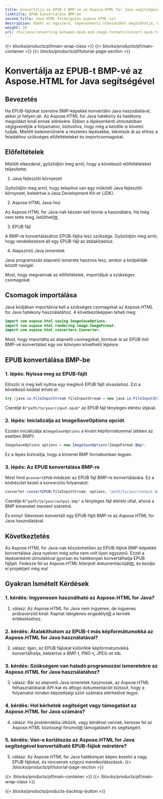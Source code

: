 ```yaml
---
title: Konvertálja az EPUB-t BMP-vé az Aspose.HTML for Java segítségével
linktitle: EPUB konvertálása BMP-be
second_title: Java HTML feldolgozás Aspose.HTML-lel
description: Ebből az egyszerű, lépésenkénti útmutatóból megtudhatja, hogyan konvertálhat EPUB-fájlokat BMP-képekké az Aspose.HTML for Java segítségével.
weight: 10
url: /hu/java/converting-between-epub-and-image-formats/convert-epub-to-bmp/
---
```


{{< blocks/products/pf/main-wrap-class >}}
{{< blocks/products/pf/main-container >}}
{{< blocks/products/pf/tutorial-page-section >}}

# Konvertálja az EPUB-t BMP-vé az Aspose.HTML for Java segítségével

## Bevezetés

Ha EPUB-fájlokat szeretne BMP-képekké konvertálni Java használatával, akkor jó helyen jár. Az Aspose.HTML for Java hatékony és hatékony megoldást kínál ennek elérésére. Ebben a lépésenkénti útmutatóban végigvezetjük a folyamaton, biztosítva, hogy még a kezdők is követni tudják. Mielőtt belemerülnénk a részletes lépésekbe, tekintsük át az ehhez a feladathoz szükséges előfeltételeket és importcsomagokat.

## Előfeltételek

Mielőtt elkezdené, győződjön meg arról, hogy a következő előfeltételeket teljesítette:

1. Java fejlesztői környezet

Győződjön meg arról, hogy telepítve van egy működő Java fejlesztői környezet, beleértve a Java Development Kit-et (JDK).

2. Aspose.HTML Java-hoz

 Az Aspose.HTML for Java-nak készen kell lennie a használatra. Ha még nem tette meg, letöltheti[itt](https://releases.aspose.com/html/java/).

3. EPUB fájl

A BMP-re konvertálásához EPUB-fájlra lesz szüksége. Győződjön meg arról, hogy rendelkezésre áll egy EPUB-fájl az átalakításhoz.

4. Alapszintű Java ismeretek

Java programozás alapvető ismerete hasznos lesz, amikor a kódpéldák között navigál.

Most, hogy megvannak az előfeltételek, importáljuk a szükséges csomagokat.

## Csomagok importálása

Java kódjában importálnia kell a szükséges csomagokat az Aspose.HTML for Java hatékony használatához. A következőképpen teheti meg:

```java
import com.aspose.html.saving.ImageSaveOptions;
import com.aspose.html.rendering.image.ImageFormat;
import com.aspose.html.converters.Converter;
```

Most, hogy importálta az alapvető csomagokat, bontsuk le az EPUB-ból BMP-vé konvertálást egy sor könnyen követhető lépésre.

## EPUB konvertálása BMP-be

### 1. lépés: Nyissa meg az EPUB-fájlt

Először is meg kell nyitnia egy meglévő EPUB fájlt olvasáshoz. Ezt a következő kóddal érheti el:

```java
try (java.io.FileInputStream fileInputStream = new java.io.FileInputStream("path/to/your/input.epub")) {
```

 Cserélje ki`"path/to/your/input.epub"` az EPUB fájl tényleges elérési útjával.

### 2. lépés: Inicializálja az ImageSaveOptions opciót

 Ezután inicializálja a`ImageSaveOptions` a kívánt képformátummal (ebben az esetben BMP):

```java
ImageSaveOptions options = new ImageSaveOptions(ImageFormat.Bmp);
```

Ez a lépés biztosítja, hogy a kimenet BMP formátumban legyen.

### 3. lépés: Az EPUB konvertálása BMP-re

 Most hívd a`convertEPUB` módszer az EPUB fájl BMP-re konvertálására. Ez a kódrészlet kezeli a konverziós folyamatot:

```java
Converter.convertEPUB(fileInputStream, options, "path/to/your/output.bmp");
```

 Cserélje ki`"path/to/your/output.bmp"` a tényleges fájl elérési úttal, ahová a BMP kimenetet menteni szeretné.

És ennyi! Sikeresen konvertált egy EPUB-fájlt BMP-re az Aspose.HTML for Java használatával.

## Következtetés

 Az Aspose.HTML for Java-nak köszönhetően az EPUB-fájlok BMP-képekké konvertálása Java nyelven még soha nem volt ilyen egyszerű. Ezzel a lépésenkénti útmutatóval gyorsan és hatékonyan konvertálhatja EPUB fájljait. Fedezze fel az Aspose.HTML kiterjedt dokumentációját[itt](https://reference.aspose.com/html/java/), és kezdje el projektjeit még ma!

## Gyakran Ismételt Kérdések

### 1. kérdés: Ingyenesen használható az Aspose.HTML for Java?

 1. válasz: Az Aspose.HTML for Java nem ingyenes, de ingyenes próbaverziót kínál. Kaphat ideiglenes engedélyt[itt](https://purchase.aspose.com/temporary-license/) a termék értékeléséhez.

### 2. kérdés: Átalakíthatom az EPUB-t más képformátumokká az Aspose.HTML for Java használatával?

2. válasz: Igen, az EPUB fájlokat különféle képformátumokká konvertálhatja, beleértve a BMP-t, PNG-t, JPEG-et stb.

### 3. kérdés: Szükségem van haladó programozási ismeretekre az Aspose.HTML for Java használatához?

3. válasz: Bár az alapvető Java ismeretek hasznosak, az Aspose.HTML felhasználóbarát API-kat és átfogó dokumentációt biztosít, hogy a folyamatot minden képzettségi szint számára elérhetővé tegye.

### 4. kérdés: Hol kérhetek segítséget vagy támogatást az Aspose.HTML for Java számára?

 4. válasz: Ha problémákba ütközik, vagy kérdései vannak, keresse fel az Aspose.HTML közösségi fórumot[itt](https://forum.aspose.com/) támogatásért és segítségért.

### 5. kérdés: Van-e korlátozás az Aspose.HTML for Java segítségével konvertálható EPUB-fájlok méretére?

5. válasz: Az Aspose.HTML for Java hatékonyan képes kezelni a nagy EPUB fájlokat, és nincsenek szigorú méretkorlátozások.
{{< /blocks/products/pf/tutorial-page-section >}}

{{< /blocks/products/pf/main-container >}}
{{< /blocks/products/pf/main-wrap-class >}}

{{< blocks/products/products-backtop-button >}}
